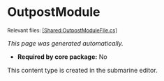 # OutpostModule
<sup>Relevant files: [[Shared:OutpostModuleFIle.cs]](https://github.com/Regalis11/Barotrauma/blob/master/Barotrauma/BarotraumaShared/SharedSource/ContentManagement/ContentFile/OutpostModuleFIle.cs)</sup>

*This page was generated automatically.*

- **Required by core package:** No

This content type is created in the submarine editor.


